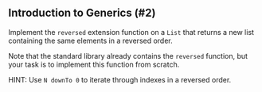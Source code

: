 ## Introduction to Generics (#2)

Implement the `reversed` extension function on a `List` 
that returns a new list containing the same elements in a reversed order.

Note that the standard library already contains the `reversed` function,
but your task is to implement this function from scratch.

HINT: Use `N downTo 0` to iterate through indexes in a reversed order.